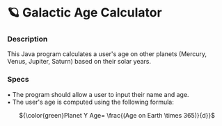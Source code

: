 # 🪐 Galactic Age Calculator
### Description
This Java program calculates a user's age on other planets (Mercury, Venus, Jupiter, Saturn) based on their solar years.<br/>


### Specs
▪ The program should allow a user to input their name and age.<br/>
▪ The user's age is computed using the following formula:<br/>

&ensp;&thinsp; &ensp;&thinsp; ${\color{green}Planet Y Age= \frac{(Age on Earth \times 365)}{d}}$

